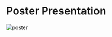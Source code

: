# Poster Presentation

![poster](https://github.com/blairtyx/EC601/new/master/team_project/poster.png)
